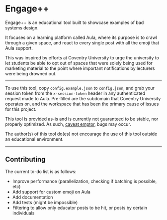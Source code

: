 # Engage++

Engage++ is an educational tool built to showcase examples of bad systems design.

It focuses on a learning platform called Aula, where its purpose is to crawl through a given space, and react to every single post with all the emoji that Aula support.

This was inspired by efforts at Coventry University to urge the university to let students be able to opt out of spaces that were solely being used for marketing material to the point where important notifications by lecturers were being drowned out.

---
To use this tool, copy `config.example.json` to `config.json`, and grab your session token from the `x-session-token` header in any authenticated request made to Aula.
Pre-filled are the subdomain that Coventry University operates on, and the workspace that has been the primary cause of issues for this project.

This tool is provided as-is and is currently not guaranteed to be stable, nor properly optimized. As such, [caveat emptor](https://en.wikipedia.org/wiki/Caveat_emptor), bugs may occur.

The author(s) of this tool do(es) not encourage the use of this tool outside an educational environment.

---
## Contributing
The current to-do list is as follows:

- Improve performance (parallelization, checking if batching is possible, etc)
- Add support for custom emoji on Aula
- Add documentation
- Add tests (might be impossible)
- Filtering to allow only educator posts to be hit, or posts by certain individuals

